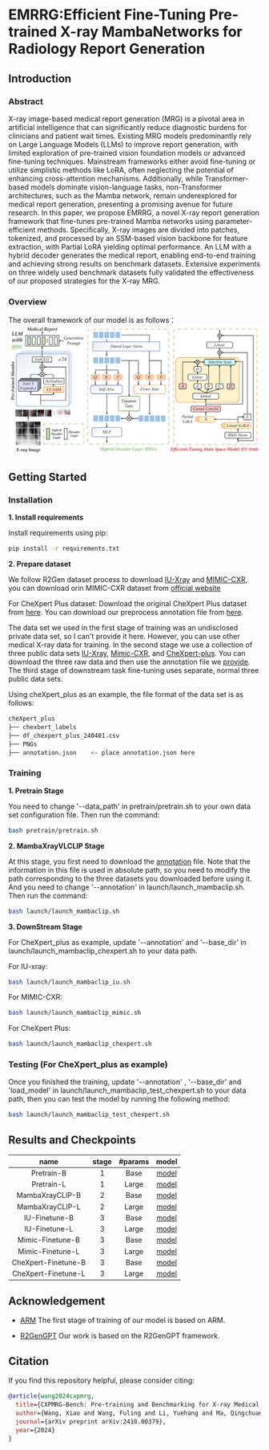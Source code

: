# EMRRG:Efficient Fine-Tuning Pre-trained X-ray MambaNetworks for Radiology Report Generation 

## Introduction
### Abstract
X-ray image-based medical report generation (MRG) is a pivotal area in artificial intelligence that can significantly reduce diagnostic burdens for clinicians and patient wait times. Existing MRG models predominantly rely on Large
Language Models (LLMs) to improve report generation, with limited exploration of pre-trained vision foundation models or advanced fine-tuning techniques. Mainstream frameworks either avoid fine-tuning or utilize simplistic methods like
LoRA, often neglecting the potential of enhancing cross-attention mechanisms. Additionally, while Transformer-based models dominate vision-language tasks, non-Transformer architectures, such as the Mamba network, remain underexplored for medical report generation, presenting a promising avenue for future research. In this paper, we propose EMRRG, a novel X-ray report generation framework that fine-tunes pre-trained Mamba networks using parameter-efficient methods. Specifically, X-ray images are divided into patches, tokenized, and processed by an SSM-based vision backbone for feature extraction, with Partial LoRA yielding optimal performance. An LLM with a hybrid decoder generates the medical report, enabling end-to-end training and achieving strong results on benchmark datasets. Extensive experiments on three widely used benchmark datasets fully validated the effectiveness of our proposed strategies for
the X-ray MRG. 

### Overview
The overall framework of our model is as follows：
![overview](https://github.com/Event-AHU/Medical_Image_Analysis/blob/main/EMRRG/framework.jpg)
## Getting Started
### Installation

**1. Install requirements**

Install requirements using pip:

```bash
pip install -r requirements.txt
```


**2. Prepare dataset**

We follow R2Gen dataset process to download [IU-Xray](https://drive.google.com/file/d/1c0BXEuDy8Cmm2jfN0YYGkQxFZd2ZIoLg/view) and [MIMIC-CXR](https://drive.google.com/file/d/1DS6NYirOXQf8qYieSVMvqNwuOlgAbM_E/view?usp=sharing), you can download orin MIMIC-CXR dataset from [official website](https://physionet.org/content/mimic-cxr-jpg/2.0.0/)

For CheXpert Plus dataset: Download the original CheXpert Plus dataset from [here](https://stanfordaimi.azurewebsites.net/datasets/5158c524-d3ab-4e02-96e9-6ee9efc110a1). You can download our preprocess annotation file from [here](https://drive.google.com/file/d/1vjh8GXaFQYJXJeLaxLnFtvZxuSZscQd_/view?usp=sharing).

The data set we used in the first stage of training was an undisclosed private data set, so I can't provide it here. However, you can use other medical X-ray data for training. In the second stage we use a collection of three public data sets [IU-Xray](https://drive.google.com/file/d/1c0BXEuDy8Cmm2jfN0YYGkQxFZd2ZIoLg/view), [Mimic-CXR](https://physionet.org/content/mimic-cxr-jpg/2.0.0/), and [CheXpert-plus](https://stanfordaimi.azurewebsites.net/datasets/5158c524-d3ab-4e02-96e9-6ee9efc110a1). You can download the three raw data and then use the annotation file we [provide](https://drive.google.com/file/d/1o3uGa__FRJQo0iC-By63XzIarsErgucb/view?usp=drive_link). The third stage of downstream task fine-tuning uses separate, normal three public data sets.

Using cheXpert_plus as an example, the file format of the data set is as follows:
```bash
cheXpert_plus 
├── chexbert_labels
├── df_chexpert_plus_240401.csv
├── PNGs
├── annotation.json    <- place annotation.json here
```

### Training

**1. Pretrain Stage**

You need to change '--data_path' in pretrain/pretrain.sh to your own data set configuration file. Then run the command:
```bash
bash pretrain/pretrain.sh
```

**2. MambaXrayVLCLIP Stage**

At this stage, you first need to download the [annotation](https://drive.google.com/file/d/1o3uGa__FRJQo0iC-By63XzIarsErgucb/view?usp=drive_link) file. Note that the information in this file is used in absolute path, so you need to modify the path corresponding to the three datasets you downloaded before using it. And you need to change '--annotation' in launch/launch_mambaclip.sh. Then run the command:
```bash
bash launch/launch_mambaclip.sh
```

**3. DownStream Stage**

For CheXpert_plus as example, update '--annotation' and '--base_dir' in launch/launch_mambaclip_chexpert.sh to your data path.

For IU-xray:
```bash
bash launch/launch_mambaclip_iu.sh
```

For MIMIC-CXR:
```bash
bash launch/launch_mambaclip_mimic.sh
```

For CheXpert Plus:
```bash
bash launch/launch_mambaclip_chexpert.sh
```


### Testing (For CheXpert_plus as example)

Once you finished the training, update '--annotation' , '--base_dir' and 'load_model' in launch/launch_mambaclip_test_chexpert.sh to your data path, then you can test the model by running the following method:

```bash
bash launch/launch_mambaclip_test_chexpert.sh
```

## Results and Checkpoints
| name | stage | #params | model |
|:---:|:---:|:---:|:---:|
| Pretrain-B          | 1 | Base  | [model](https://drive.google.com/file/d/17hQy_VAChRIXySUslUexYY8HlNGXXFrY/view?usp=sharing) |
| Pretrain-L          | 1 | Large | [model](https://drive.google.com/file/d/1TTpG5LIzngbuWxjTXWdhhcRNPEHlMJkG/view?usp=sharing) |
| MambaXrayCLIP-B     | 2 | Base  | [model](https://drive.google.com/file/d/16BqLKpvfLghLB7-ijoVbanFmsu2Y9tit/view?usp=sharing) |
| MambaXrayCLIP-L     | 2 | Large | [model](https://drive.google.com/file/d/1borqq55uoBYTR6lRfowdG4u3mSOWUnJ7/view?usp=sharing) |
| IU-Finetune-B       | 3 | Base  | [model](https://drive.google.com/file/d/1Dw4YOUZjMSyZ-N84MfhdHoJIw6B_-_lC/view?usp=sharing) |
| IU-Finetune-L       | 3 | Large | [model](https://drive.google.com/file/d/1eVR5LAkvWaj3wCOHnvoXg6ArbHZy07sl/view?usp=sharing) |
| Mimic-Finetune-B    | 3 | Base  | [model](https://drive.google.com/file/d/1toF888tdpxPKX7h1A-QFCL7Itega7L-k/view?usp=sharing) |
| Mimic-Finetune-L    | 3 | Large | [model](https://drive.google.com/file/d/124d-FeJyuShFA7x6_2SBrMMx20Pj4OKX/view?usp=sharing) |
| CheXpert-Finetune-B | 3 | Base  | [model](https://drive.google.com/file/d/13JIZ4IgMI4OwblemX-5KyNucD30jBKk9/view?usp=sharing) |
| CheXpert-Finetune-L | 3 | Large | [model](https://drive.google.com/file/d/1FfljNgp4PKSeiqsT2CeSCSA1WlbjrNng/view?usp=sharing) |

## Acknowledgement

+ [ARM](https://github.com/OliverRensu/ARM) The first stage of training of our model is based on ARM.

+ [R2GenGPT](https://github.com/wang-zhanyu/R2GenGPT/tree/main) Our work is based on the R2GenGPT framework.


## Citation
If you find this repository helpful, please consider citing:
```bibtex
@article{wang2024cxpmrg,
  title={CXPMRG-Bench: Pre-training and Benchmarking for X-ray Medical Report Generation on CheXpert Plus Dataset},
  author={Wang, Xiao and Wang, Fuling and Li, Yuehang and Ma, Qingchuan and Wang, Shiao and Jiang, Bo and Li, Chuanfu and Tang, Jin},
  journal={arXiv preprint arXiv:2410.00379},
  year={2024}
}
```
